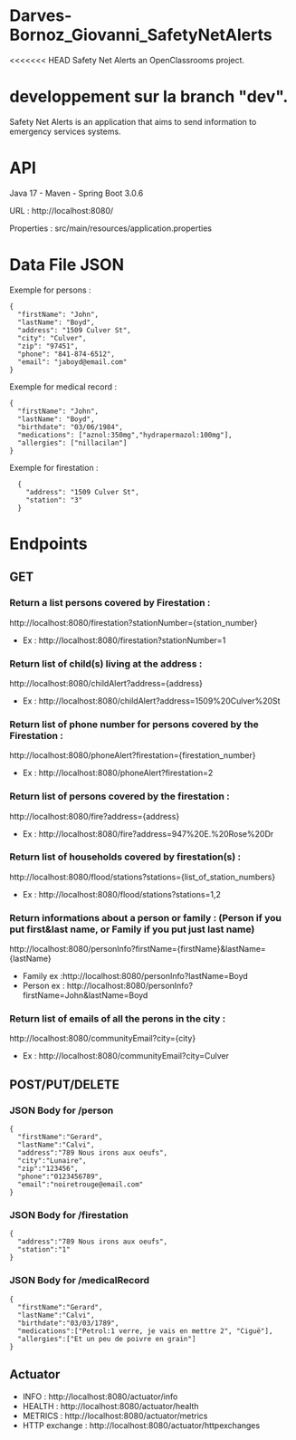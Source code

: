 # Darves-Bornoz_Giovanni_SafetyNetAlerts
<<<<<<< HEAD
Safety Net Alerts an OpenClassrooms project.

developpement sur la branch "dev".
=======
Safety Net Alerts is an application that aims to send information to emergency services systems.

# API
Java 17 - Maven - Spring Boot 3.0.6

URL : http://localhost:8080/

Properties : src/main/resources/application.properties

# Data File JSON
Exemple for persons :

    {
      "firstName": "John",
      "lastName": "Boyd",
      "address": "1509 Culver St",
      "city": "Culver",
      "zip": "97451",
      "phone": "841-874-6512",
      "email": "jaboyd@email.com"
    }

Exemple for medical record :

    { 
      "firstName": "John",
      "lastName": "Boyd",
      "birthdate": "03/06/1984",
      "medications": ["aznol:350mg","hydrapermazol:100mg"],
      "allergies": ["nillacilan"]
    }

Exemple for firestation :

      {
        "address": "1509 Culver St",
        "station": "3"
      }

# Endpoints
## GET

### Return a list persons covered by Firestation :
http://localhost:8080/firestation?stationNumber={station_number}
* Ex : http://localhost:8080/firestation?stationNumber=1

### Return list of child(s) living at the address :
http://localhost:8080/childAlert?address={address}
* Ex : http://localhost:8080/childAlert?address=1509%20Culver%20St

### Return list of phone number for persons covered by the Firestation :
http://localhost:8080/phoneAlert?firestation={firestation_number}
* Ex : http://localhost:8080/phoneAlert?firestation=2

### Return list of persons covered by the firestation :
http://localhost:8080/fire?address={address}
* Ex : http://localhost:8080/fire?address=947%20E.%20Rose%20Dr

### Return list of households covered by firestation(s) :
http://localhost:8080/flood/stations?stations={list_of_station_numbers}
* Ex : http://localhost:8080/flood/stations?stations=1,2

### Return informations about a person or family : (Person if you put first&last name, or Family if you put just last name)
http://localhost:8080/personInfo?firstName={firstName}&lastName={lastName}
* Family ex :http://localhost:8080/personInfo?lastName=Boyd
* Person ex : http://localhost:8080/personInfo?firstName=John&lastName=Boyd

### Return list of emails of all the perons in the city :
http://localhost:8080/communityEmail?city={city}
* Ex : http://localhost:8080/communityEmail?city=Culver

## POST/PUT/DELETE
### JSON Body for /person
    { 
      "firstName":"Gerard", 
      "lastName":"Calvi", 
      "address":"789 Nous irons aux oeufs", 
      "city":"Lunaire", 
      "zip":"123456", 
      "phone":"0123456789", 
      "email":"noiretrouge@email.com" 
    }

### JSON Body for /firestation
    { 
      "address":"789 Nous irons aux oeufs", 
      "station":"1" 
    }

### JSON Body for /medicalRecord
    { 
      "firstName":"Gerard", 
      "lastName":"Calvi", 
      "birthdate":"03/03/1789", 
      "medications":["Petrol:1 verre, je vais en mettre 2", "Ciguë"], 
      "allergies":["Et un peu de poivre en grain"] 
    }

## Actuator
* INFO : http://localhost:8080/actuator/info
* HEALTH : http://localhost:8080/actuator/health
* METRICS : http://localhost:8080/actuator/metrics
* HTTP exchange : http://localhost:8080/actuator/httpexchanges
